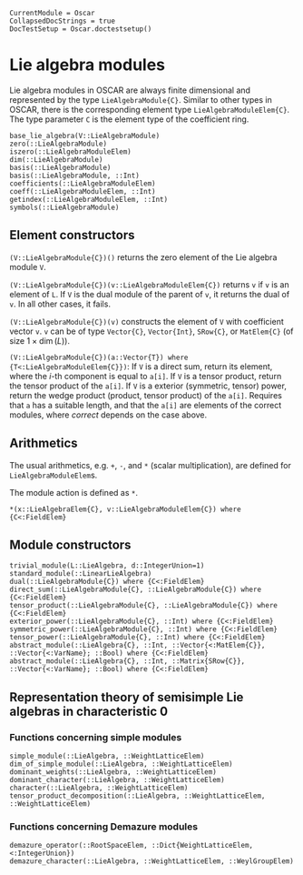 ```@meta
CurrentModule = Oscar
CollapsedDocStrings = true
DocTestSetup = Oscar.doctestsetup()
```

# Lie algebra modules

Lie algebra modules in OSCAR are always finite dimensional and represented by the type
`LieAlgebraModule{C}`. Similar to other types in OSCAR, there is the corresponding
element type `LieAlgebraModuleElem{C}`.
The type parameter `C` is the element type of the coefficient ring.

```@docs
base_lie_algebra(V::LieAlgebraModule)
zero(::LieAlgebraModule)
iszero(::LieAlgebraModuleElem)
dim(::LieAlgebraModule)
basis(::LieAlgebraModule)
basis(::LieAlgebraModule, ::Int)
coefficients(::LieAlgebraModuleElem)
coeff(::LieAlgebraModuleElem, ::Int)
getindex(::LieAlgebraModuleElem, ::Int)
symbols(::LieAlgebraModule)
```

## Element constructors

`(V::LieAlgebraModule{C})()` returns the zero element of the Lie algebra module `V`.

`(V::LieAlgebraModule{C})(v::LieAlgebraModuleElem{C})` returns `v` if `v` is an element of `L`. If `V` is the dual module of the parent of `v`, it returns the dual of `v`. In all other cases, it fails.

`(V::LieAlgebraModule{C})(v)` constructs the element of `V` with coefficient vector `v`. `v` can be of type `Vector{C}`, `Vector{Int}`, `SRow{C}`, or `MatElem{C}` (of size $1 \times \dim(L)$).

`(V::LieAlgebraModule{C})(a::Vector{T}) where {T<:LieAlgebraModuleElem{C}})`: If `V` is a direct sum, return its element, where the $i$-th component is equal to `a[i]`.
If `V` is a tensor product, return the tensor product of the `a[i]`.
If `V` is a exterior (symmetric, tensor) power, return the wedge product
(product, tensor product) of the `a[i]`.
Requires that `a` has a suitable length, and that the `a[i]` are elements of the correct modules,
where _correct_ depends on the case above.


## Arithmetics
The usual arithmetics, e.g. `+`, `-`, and `*` (scalar multiplication), are defined for `LieAlgebraModuleElem`s.

The module action is defined as `*`.
```@docs
*(x::LieAlgebraElem{C}, v::LieAlgebraModuleElem{C}) where {C<:FieldElem}
```

## Module constructors

```@docs
trivial_module(L::LieAlgebra, d::IntegerUnion=1)
standard_module(::LinearLieAlgebra)
dual(::LieAlgebraModule{C}) where {C<:FieldElem}
direct_sum(::LieAlgebraModule{C}, ::LieAlgebraModule{C}) where {C<:FieldElem}
tensor_product(::LieAlgebraModule{C}, ::LieAlgebraModule{C}) where {C<:FieldElem}
exterior_power(::LieAlgebraModule{C}, ::Int) where {C<:FieldElem}
symmetric_power(::LieAlgebraModule{C}, ::Int) where {C<:FieldElem}
tensor_power(::LieAlgebraModule{C}, ::Int) where {C<:FieldElem}
abstract_module(::LieAlgebra{C}, ::Int, ::Vector{<:MatElem{C}}, ::Vector{<:VarName}; ::Bool) where {C<:FieldElem}
abstract_module(::LieAlgebra{C}, ::Int, ::Matrix{SRow{C}}, ::Vector{<:VarName}; ::Bool) where {C<:FieldElem}
```

## Representation theory of semisimple Lie algebras in characteristic 0

### Functions concerning simple modules

```@docs
simple_module(::LieAlgebra, ::WeightLatticeElem)
dim_of_simple_module(::LieAlgebra, ::WeightLatticeElem)
dominant_weights(::LieAlgebra, ::WeightLatticeElem)
dominant_character(::LieAlgebra, ::WeightLatticeElem)
character(::LieAlgebra, ::WeightLatticeElem)
tensor_product_decomposition(::LieAlgebra, ::WeightLatticeElem, ::WeightLatticeElem)
```

### Functions concerning Demazure modules

```@docs
demazure_operator(::RootSpaceElem, ::Dict{WeightLatticeElem,<:IntegerUnion})
demazure_character(::LieAlgebra, ::WeightLatticeElem, ::WeylGroupElem)
```

